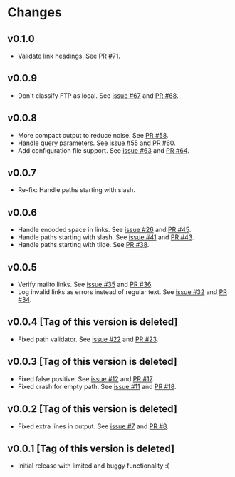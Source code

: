 # Changes

## v0.1.0

- Validate link headings. See [PR #71](https://github.com/Youssef1313/markdown-links-verifier/pull/71).

## v0.0.9

- Don't classify FTP as local. See [issue #67](https://github.com/Youssef1313/markdown-links-verifier/issues/67) and [PR #68](https://github.com/Youssef1313/markdown-links-verifier/pull/68).

## v0.0.8

- More compact output to reduce noise. See [PR #58](https://github.com/Youssef1313/markdown-links-verifier/pull/58).
- Handle query parameters. See [issue #55](https://github.com/Youssef1313/markdown-links-verifier/issues/55) and [PR #60](https://github.com/Youssef1313/markdown-links-verifier/pull/60).
- Add configuration file support. See [issue #63](https://github.com/Youssef1313/markdown-links-verifier/issues/63) and [PR #64](https://github.com/Youssef1313/markdown-links-verifier/pull/64).

## v0.0.7

- Re-fix: Handle paths starting with slash.

## v0.0.6

- Handle encoded space in links. See [issue #26](https://github.com/Youssef1313/markdown-links-verifier/issues/26) and [PR #45](https://github.com/Youssef1313/markdown-links-verifier/pull/45).
- Handle paths starting with slash. See [issue #41](https://github.com/Youssef1313/markdown-links-verifier/issues/41) and [PR #43](https://github.com/Youssef1313/markdown-links-verifier/pull/43).
- Handle paths starting with tilde. See [PR #38](https://github.com/Youssef1313/markdown-links-verifier/pull/38).

## v0.0.5

- Verify mailto links. See [issue #35](https://github.com/Youssef1313/markdown-links-verifier/issues/35) and [PR #36](https://github.com/Youssef1313/markdown-links-verifier/pull/36).
- Log invalid links as errors instead of regular text. See [issue #32](https://github.com/Youssef1313/markdown-links-verifier/issues/32) and [PR #34](https://github.com/Youssef1313/markdown-links-verifier/pull/34).

## v0.0.4 \[Tag of this version is deleted]

- Fixed path validator. See [issue #22](https://github.com/Youssef1313/markdown-links-verifier/issues/22) and [PR #23](https://github.com/Youssef1313/markdown-links-verifier/pull/23).

## v0.0.3 \[Tag of this version is deleted]

- Fixed false positive. See [issue #12](https://github.com/Youssef1313/markdown-links-verifier/issues/12) and [PR #17](https://github.com/Youssef1313/markdown-links-verifier/pull/17).
- Fixed crash for empty path. See [issue #11](https://github.com/Youssef1313/markdown-links-verifier/issues/11) and [PR #18](https://github.com/Youssef1313/markdown-links-verifier/pull/18).

## v0.0.2 \[Tag of this version is deleted]

- Fixed extra lines in output. See [issue #7](https://github.com/Youssef1313/markdown-links-verifier/issues/7) and [PR #8](https://github.com/Youssef1313/markdown-links-verifier/pull/8).

## v0.0.1 \[Tag of this version is deleted]

- Initial release with limited and buggy functionality :(
